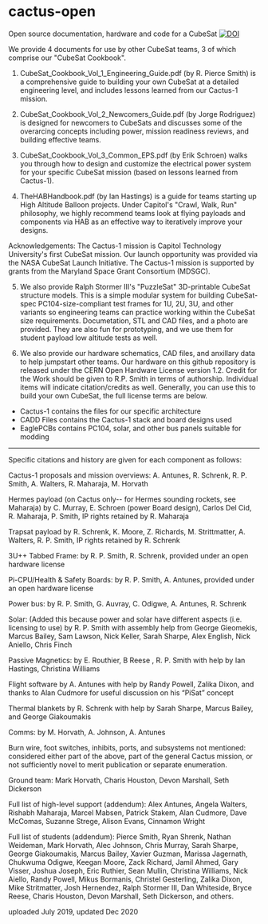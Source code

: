 # cactus-open
Open source documentation, hardware and code for a CubeSat
[![DOI](https://zenodo.org/badge/143091053.svg)](https://zenodo.org/badge/latestdoi/143091053)

We provide 4 documents for use by other CubeSat teams, 3 of which comprise our "CubeSat Cookbook".

1) CubeSat_Cookbook_Vol_1_Engineering_Guide.pdf (by R. Pierce Smith) is a comprehensive guide to building your own CubeSat at a detailed engineering level, and includes lessons learned from our Cactus-1 mission.

2) CubeSat_Cookbook_Vol_2_Newcomers_Guide.pdf (by Jorge Rodriguez) is designed for newcomers to CubeSats and discusses some of the overarcing concepts including power, mission readiness reviews, and building effective teams.

3) CubeSat_Cookbook_Vol_3_Common_EPS.pdf (by Erik Schroen) walks you through how to design and customize the electrical power system for your specific CubeSat mission (based on lessons learned from Cactus-1).

4) TheHABHandbook.pdf (by Ian Hastings) is a guide for teams starting up High Altitude Balloon projects.  Under Capitol's "Crawl, Walk, Run" philosophy, we highly recommend teams look at flying payloads and components via HAB as an effective way to iteratively improve your designs.

Acknowledgements: The Cactus-1 mission is Capitol Technology University's first CubeSat mission. Our launch opportunity was provided via the NASA CubeSat Launch Initiative. The Cactus-1 mission is supported by grants from the Maryland Space Grant Consortium (MDSGC).

5) We also provide Ralph Stormer III's "PuzzleSat" 3D-printable CubeSat structure models.  This is a simple modular system for building CubeSat-spec PC104-size-compliant test frames for 1U, 2U, 3U, and other variants so engineering teams can practice working within the CubeSat size requirements.  Documetation, STL and CAD files, and a photo are provided.  They are also fun for prototyping, and we use them for student payload low altitude tests as well.

6) We also provide our hardware schematics, CAD files, and anxillary data to help jumpstart other teams.  Our hardware on this github repository is released under the CERN Open Hardware License version 1.2.  Credit for the Work should be given to R.P. Smith in terms of authorship.  Individual items will indicate citation/credits as well.  Generally, you can use this to build your own CubeSat, the full license terms are below.

* Cactus-1 contains the files for our specific architecture
* CADD Files contains the Cactus-1 stack and board designs used
* EaglePCBs contains PC104, solar, and other bus panels suitable for modding

***********************************************************************

Specific citations and history are given for each component as follows:

Cactus-1 proposals and mission overviews: A. Antunes, R. Schrenk, R. P. Smith, A. Walters, R. Maharaja, M. Horvath

Hermes payload (on Cactus only-- for Hermes sounding rockets, see Maharaja) by C. Murray, E. Schroen (power Board design), Carlos Del Cid, R. Maharaja, P. Smith, IP rights retained by R. Maharaja

Trapsat payload by R. Schrenk, K. Moore, Z. Richards, M. Strittmatter, A. Walters, R. P. Smith, IP rights retained by R. Schrenk

3U++ Tabbed Frame: by R. P. Smith, R. Schrenk, provided under an open hardware license

Pi-CPU/Health & Safety Boards: by R. P. Smith, A. Antunes, provided under an open hardware license

Power bus: by R. P. Smith, G. Auvray, C. Odigwe, A. Antunes, R. Schrenk

Solar: (Added this because power and solar have different aspects (i.e. licensing to use) by R. P. Smith with assembly help from George Gieomekis, Marcus Bailey, Sam Lawson, Nick Keller, Sarah Sharpe, Alex English, Nick Aniello, Chris Finch

Passive Magnetics: by E. Routhier, B Reese , R. P. Smith with help by Ian Hastings, Christina Williams

Flight software by A. Antunes with help by Randy Powell, Zalika Dixon, and thanks to Alan Cudmore for useful discussion on his “PiSat” concept

Thermal blankets by R. Schrenk with help by Sarah Sharpe, Marcus Bailey, and George Giakoumakis

Comms: by M. Horvath, A. Johnson, A. Antunes

Burn wire, foot switches, inhibits, ports, and subsystems not mentioned: considered either part of the above, part of the general Cactus mission, or not sufficiently novel to merit publication or separate enumeration.

Ground team: Mark Horvath, Charis Houston, Devon Marshall, Seth Dickerson

Full list of high-level support (addendum): Alex Antunes, Angela Walters, Rishabh Maharaja, Marcel Mabsen, Patrick Stakem, Alan Cudmore, Dave McComas, Suzanne Strege, Alison Evans, Cinnamon Wright

Full list of students (addendum): Pierce Smith, Ryan Shrenk, Nathan Weideman, Mark Horvath, Alec Johnson, Chris Murray, Sarah Sharpe, George Giakoumakis, Marcus Bailey, Xavier Guzman, Marissa Jagernath, Chukwuma Odigwe, Keegan Moore, Zack Richard, Jamil Ahmed, Gary Visser, Joshua Joseph, Eric Ruthier, Sean Mullin, Christina Williams, Nick Aiello, Randy Powell, Mikus Bormanis, Christel Gesterling, Zalika Dixon, Mike Stritmatter, Josh Hernendez, Ralph Stormer III, Dan Whiteside, Bryce Reese, Charis Houston, Devon Marshall, Seth Dickerson, and others.

uploaded July 2019, updated Dec 2020
